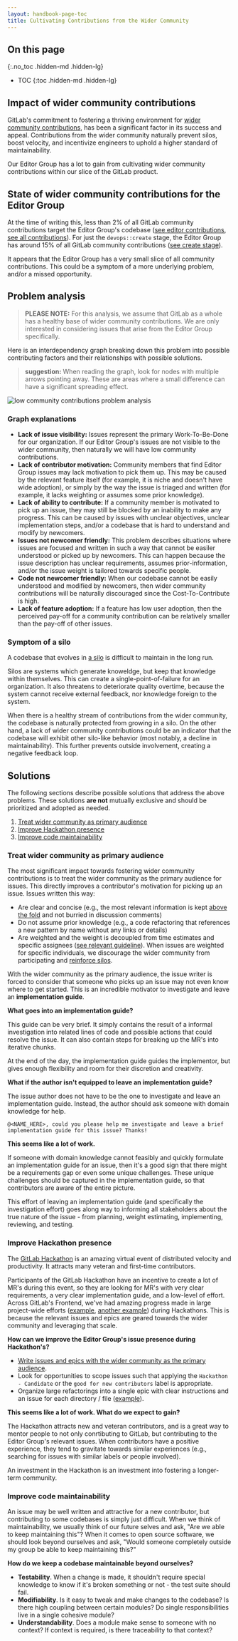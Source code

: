 ```yaml
---
layout: handbook-page-toc
title: Cultivating Contributions from the Wider Community
---
```


## On this page

{:.no_toc .hidden-md .hidden-lg}

- TOC
  {:toc .hidden-md .hidden-lg}

## Impact of wider community contributions

GitLab's commitment to fostering a thriving environment for [wider community contributions](https://about.gitlab.com/community/contribute/), has been a significant factor in its success and appeal. Contributions from the wider community naturally prevent silos, boost velocity, and incentivize engineers to uphold a higher standard of maintainability.

Our Editor Group has a lot to gain from cultivating wider community contributions within our slice of the GitLab product.

## State of wider community contributions for the Editor Group

At the time of writing this, less than 2% of all GitLab community contributions target the Editor Group's codebase
([see editor contributions](https://gitlab.com/gitlab-org/gitlab/-/merge_requests?label_name%5B%5D=Community+contribution&label_name%5B%5D=group%3A%3Aeditor&scope=all&state=merged), [see all contributions](https://gitlab.com/gitlab-org/gitlab/-/merge_requests?scope=all&utf8=%E2%9C%93&state=merged&label_name[]=Community%20contribution)).
For just the `devops::create` stage, the Editor Group has around 15% of all GitLab community contributions ([see create stage](https://gitlab.com/gitlab-org/gitlab/-/merge_requests?scope=all&utf8=%E2%9C%93&state=merged&label_name[]=Community%20contribution&label_name[]=devops%3A%3Acreate)).

It appears that the Editor Group has a very small slice of all community contributions. This could be a symptom of a more underlying problem, and/or a missed opportunity.

## Problem analysis

> **PLEASE NOTE:** For this analysis, we assume that GitLab as a whole has a healthy base of wider community contributions. We are only interested in considering issues that arise from the Editor Group specifically.

Here is an interdependency graph breaking down this problem into possible contributing factors and their relationships with possible solutions.

> **suggestion:** When reading the graph, look for nodes with multiple arrows pointing away. These are areas where a small difference can have a significant spreading effect.

![low community contributions problem analysis](../images/low_community_contributions_analysis.png)

### Graph explanations

- **Lack of issue visibility:** Issues represent the primary Work-To-Be-Done for our organization. If our Editor Group's issues are not visible to the wider community, then naturally we will have low community contributions.
- **Lack of contributor motivation:** Community members that find Editor Group issues may lack motivation to pick them up. This may be caused by the relevant feature itself (for example, it is niche and doesn't have wide adoption), or simply by the way the issue is triaged and written (for example, it lacks weighting or assumes some prior knowledge).
- **Lack of ability to contribute:** If a community member is motivated to pick up an issue, they may still be blocked by an inability to make any progress. This can be caused by issues with unclear objectives, unclear implementation steps, and/or a codebase that is hard to understand and modify by newcomers.
- **Issues not newcomer friendly:** This problem describes situations where issues are focused and written in such a way that cannot be easiler understood or picked up by newcomers. This can happen because the issue description has unclear requirements, assumes prior-information, and/or the issue weight is tailored towards specific people.
- **Code not newcomer friendly:** When our codebase cannot be easily understood and modified by newcomers, then wider community contributions will be naturally discouraged since the Cost-To-Contribute is high.
- **Lack of feature adoption:** If a feature has low user adoption, then the perceived pay-off for a community contribution can be relatively smaller than the pay-off of other issues.

### Symptom of a silo

A codebase that evolves in [a silo](https://en.wikipedia.org/wiki/Information_silo) is difficult to maintain in the long run.

Silos are systems which generate knoweldge, but keep that knowledge within themselves. This can create a single-point-of-failure for an organization. It also threatens to deteriorate quality overtime, because the system cannot receive external feedback, nor knowledge foreign to the system.

When there is a healthy stream of contributions from the wider community, the codebase is naturally protected from growing in a silo. On the other hand, a lack of wider community contributions could be an indicator that the codebase will exhibit other silo-like behavior (most notably, a decline in maintainability). This further prevents outside involvement, creating a negative feedback loop.

## Solutions

The following sections describe possible solutions that address the above problems. These solutions **are not** mutually exclusive and should be prioritized and adopted as needed.

1. [Treat wider community as primary audience](#treat-wider-community-as-primary-audience)
2. [Improve Hackathon presence](#improve-hackathon-presence)
3. [Improve code maintainability](#improve-code-maintainability)

### Treat wider community as primary audience

The most significant impact towards fostering wider community contributions is to treat the wider community as the primary audience for issues. This directly improves a contributor's motivation for picking up an issue. Issues written this way:

- Are clear and concise (e.g., the most relevant information is kept [above the fold](https://en.wikipedia.org/wiki/Above_the_fold) and not burried in discussion comments)
- Do not assume prior knowledge (e.g., a code refactoring that references a new pattern by name without any links or details)
- Are weighted and the weight is decoupled from time estimates and specific assignees ([see relevant guideline](https://docs.gitlab.com/ee/development/contributing/issue_workflow.html#issue-weight)). When issues are weighted for specific individuals, we discourage the wider community from participating and [reinforce silos](#symptom-of-a-silo).

With the wider community as the primary audience, the issue writer is forced to consider that someone who picks up an issue may not even know where to get started. This is an incredible motivator to investigate and leave an **implementation guide**.

**What goes into an implementation guide?**

This guide can be very brief. It simply contains the result of a informal investigation into related lines of code and possible actions that could resolve the issue. It can also contain steps for breaking up the MR's into iterative chunks.

At the end of the day, the implementation guide guides the implementor, but gives enough flexibility and room for their discretion and creativity.

**What if the author isn't equipped to leave an implementation guide?**

The issue author does not have to be the one to investigate and leave an implementation guide. Instead, the author should ask someone with domain knowledge for help.

```
@<NAME_HERE>, could you please help me investigate and leave a brief implementation guide for this issue? Thanks!
```

**This seems like a lot of work.**

If someone with domain knowledge cannot feasibly and quickly formulate an implementation guide for an issue, then it's a good sign that there might be a requirements gap or even some unique challenges. These unique challenges should be captured in the implementation guide, so that contributors are aware of the entire picture.

This effort of leaving an implementation guide (and specifically the investigation effort) goes along way to informing all stakeholders about the true nature of the issue - from planning, weight estimating, implementing, reviewing, and testing.

### Improve Hackathon presence

The [GitLab Hackathon](https://about.gitlab.com/community/hackathon/) is an amazing virtual event of distributed velocity and productivity. It attracts many veteran and first-time contributors.

Participants of the GitLab Hackathon have an incentive to create a lot of MR's during this event, so they are looking for MR's with very clear requirements, a very clear implementation guide, and a low-level of effort. Across GitLab's Frontend, we've had amazing progress made in large project-wide efforts ([example](https://gitlab.com/groups/gitlab-org/-/epics/2412), [another example](https://gitlab.com/groups/gitlab-org/-/epics/956)) during Hackathons. This is because the relevant issues and epics are geared towards the wider community and leveraging that scale.

**How can we improve the Editor Group's issue presence during Hackathon's?**

- [Write issues and epics with the wider community as the primary audience](#treat-wider-community-as-primary-audience).
- Look for opportunities to scope issues such that applying the `Hackathon - Candidate` or the `good for new contributors` label is appropriate.
- Organize large refactorings into a single epic with clear instructions and an issue for each directory / file ([example](https://gitlab.com/groups/gitlab-org/-/epics/895)).

**This seems like a lot of work. What do we expect to gain?**

The Hackathon attracts new and veteran contributors, and is a great way to mentor people to not only conrtibuting to GitLab, but contributing to the Editor Group's relevant issues. When contributors have a positive experience, they tend to gravitate towards similar experiences (e.g., searching for issues with similar labels or people involved).

An investment in the Hackathon is an investment into fostering a longer-term community.

### Improve code maintainability

An issue may be well written and attractive for a new contributor, but contributing to some codebases is simply just difficult. When we think of maintainability, we usually think of our future selves and ask, "Are we able to keep maintaining this"? When it comes to open source software, we should look beyond ourselves and ask, "Would someone completely outside my group be able to keep maintaining this?"

**How do we keep a codebase maintainable beyond ourselves?**

- **Testability**. When a change is made, it shouldn't require special knowledge to know if it's broken something or not - the test suite should fail.
- **Modifiability**. Is it easy to tweak and make changes to the codebase? Is there high coupling between certain modules? Do single responsibilities live in a single cohesive module?
- **Understandability**. Does a module make sense to someone with no context? If context is required, is there traceability to that context?
